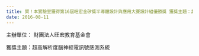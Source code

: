 ```yaml
---
title: 賀！本實驗室獲得第16屆旺宏金矽獎半導體設計與應用大賽設計組優勝獎 獲獎主題：超高解析度腦神經電訊號感測系統
date: 2016-08-11
---
```

主辦單位： 財團法人旺宏教育基金會

獲獎主題：超高解析度腦神經電訊號感測系統